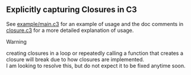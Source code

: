 ## Explicitly capturing Closures in C3

See [example/main.c3](./example/main.c3) for an example of usage and the doc comments in [closure.c3](./closure.c3) for a more detailed explanation of usage.

> [!WARNING]
> creating closures in a loop or repeatedly calling a function that creates a closure will break due to how closures are implemented.<br/>
> I am looking to resolve this, but do not expect it to be fixed anytime soon.
